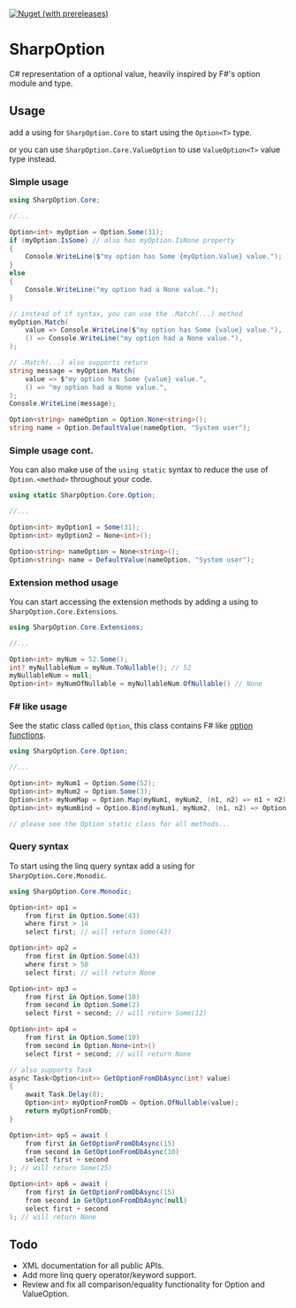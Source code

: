 [![Nuget (with prereleases)](https://img.shields.io/nuget/vpre/SharpOption.Core?style=for-the-badge)](https://www.nuget.org/packages/SharpOption.Core/)

# SharpOption
C# representation of a optional value, heavily inspired by F#'s option module and type.


## Usage

add a using for `SharpOption.Core` to start using the `Option<T>` type.

or you can use `SharpOption.Core.ValueOption` to use `ValueOption<T>` value type instead.


### Simple usage
```C#
using SharpOption.Core;

//...

Option<int> myOption = Option.Some(31);
if (myOption.IsSome) // also has myOption.IsNone property
{
    Console.WriteLine($"my option has Some {myOption.Value} value.");
}
else
{
    Console.WriteLine("my option had a None value.");
}

// instead of if syntax, you can use the .Match(...) method
myOption.Match(
    value => Console.WriteLine($"my option has Some {value} value."),
    () => Console.WriteLine("my option had a None value."),
);

// .Match(...) also supports return
string message = myOption.Match(
    value => $"my option has Some {value} value.",
    () => "my option had a None value.",
);
Console.WriteLine(message);

Option<string> nameOption = Option.None<string>();
string name = Option.DefaultValue(nameOption, "System user");
```

### Simple usage cont.
You can also make use of the `using static` syntax to reduce the use of `Option.<method>` throughout your code.
```C#
using static SharpOption.Core.Option;

//...

Option<int> myOption1 = Some(31);
Option<int> myOption2 = None<int>();

Option<string> nameOption = None<string>();
Option<string> name = DefaultValue(nameOption, "System user");
```

### Extension method usage
You can start accessing the extension methods by adding a using to `SharpOption.Core.Extensions`.
```C#
using SharpOption.Core.Extensions;

//...

Option<int> myNum = 52.Some();
int? myNullableNum = myNum.ToNullable(); // 52
myNullableNum = null;
Option<int> myNumOfNullable = myNullableNum.OfNullable() // None
```


### F# like usage
See the static class called `Option`, this class contains F# like [option functions](https://fsharp.github.io/fsharp-core-docs/reference/fsharp-core-optionmodule.html).

```C#
using SharpOption.Core.Option;

//...

Option<int> myNum1 = Option.Some(52);
Option<int> myNum2 = Option.Some(3);
Option<int> myNumMap = Option.Map(myNum1, myNum2, (n1, n2) => n1 + n2);
Option<int> myNumBind = Option.Bind(myNum1, myNum2, (n1, n2) => Option.Some(n1 + n2));

// please see the Option static class for all methods...
```

### Query syntax
To start using the linq query syntax add a using for `SharpOption.Core.Monodic`.

```C#
using SharpOption.Core.Monodic;

Option<int> op1 =
    from first in Option.Some(43)
    where first > 14
    select first; // will return Some(43)

Option<int> op2 =
    from first in Option.Some(43)
    where first > 50
    select first; // will return None

Option<int> op3 =
    from first in Option.Some(10)
    from second in Option.Some(2)
    select first + second; // will return Some(12)

Option<int> op4 =
    from first in Option.Some(10)
    from second in Option.None<int>()
    select first + second; // will return None

// also supports Task
async Task<Option<int>> GetOptionFromDbAsync(int? value)
{
    await Task.Delay(0);
    Option<int> myOptionFromDb = Option.OfNullable(value);
    return myOptionFromDb;
}

Option<int> op5 = await (
    from first in GetOptionFromDbAsync(15)
    from second in GetOptionFromDbAsync(10)
    select first + second
); // will return Some(25)

Option<int> op6 = await (
    from first in GetOptionFromDbAsync(15)
    from second in GetOptionFromDbAsync(null)
    select first + second
); // will return None
```

## Todo
- XML documentation for all public APIs.
- Add more linq query operator/keyword support.
- Review and fix all comparison/equality functionality for Option<T> and ValueOption<T>.
